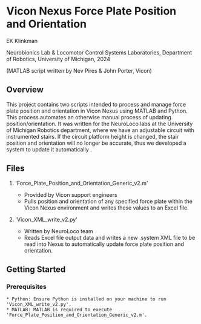 # Vicon Nexus Force Plate Position and Orientation
EK Klinkman

Neurobionics Lab & Locomotor Control Systems Laboratories, Department of Robotics, University of Michigan, 2024

(MATLAB script written by Nev Pires & John Porter, Vicon)

## Overview

This project contains two scripts intended to process and manage force plate position and orientation in Vicon Nexus using MATLAB and Python. This process automates an otherwise manual process of updating position/orientation. It was written for the NeuroLoco labs at the University of Michigan Robotics department, where we have an adjustable circuit with instrumented stairs. If the circuit platform height is changed, the stair position and orientation will no longer be accurate, thus we developed a system to update it automatically .

## Files

1. 'Force_Plate_Position_and_Orientation_Generic_v2.m'
   * Provided by Vicon support engineers
   * Pulls position and orientation of any specified force plate within the Vicon Nexus environment and writes these values to an Excel file. 
   
2. 'Vicon_XML_write_v2.py'
   * Written by NeuroLoco team
   * Reads Excel file output data and writes a new .system XML file to be read into Nexus to automatically update force plate position and orientation.
   
## Getting Started

### Prerequisites
    * Python: Ensure Python is installed on your machine to run 'Vicon_XML_write_v2.py'.
	* MATLAB: MATLAB is required to execute 'Force_Plate_Position_and_Orientation_Generic_v2.m'.
	
